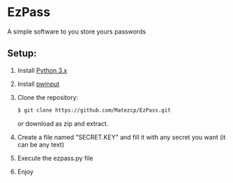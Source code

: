 # EzPass
A simple software to you store yours passwords  

Setup:
---------------------------  
1. Install [Python 3.x](https://www.python.org/downloads/)
2. Install [pwinput](https://pypi.org/project/pwinput/1.0.1/)
3. Clone the repository:

   ```bash
   $ git clone https://github.com/Matezcp/EzPass.git
   ```

   or download as zip and extract.
4. Create a file named "SECRET.KEY" and fill it with any secret you want (it can be any text)
5. Execute the ezpass.py file
6. Enjoy
